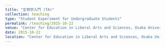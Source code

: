 ```yaml
---
title: "生物学入門 (TA)"
collection: teaching
type: "Student Experiment for Undergraduate Students"
permalink: /teaching/2015-10-22
venue: "Center for Education in Liberal Arts and Sciences, Osaka University"
date: 2015-10-22
location: "Center for Education in Liberal Arts and Sciences, Osaka University"
---
```

